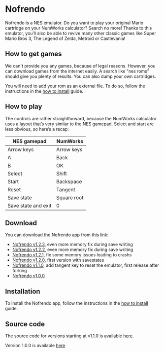 # Nofrendo

Nofrendo is a NES emulator. Do you want to play your original Mario cartridge on
your NumWorks calculator? Search no more! Thanks to this emulator, you’ll also
be able to revive many other classic games like Super Mario Bros 3, The Legend
of Zelda, Metroid or Castlevania!

## How to get games

We can't provide you any games, because of legal reasons. However, you can
download games from the internet easily. A search like "nes roms" should
give you plenty of results. You can also dump your own cartridges.

You will need to add your rom as an external file. To do so, follow the
instructions in the [how to install](../help/how-to-install.md) guide.

## How to play

The controls are rather straightforward, because the NumWorks calculator uses a
layout that’s very similar to the NES gamepad. Select and start are less
obvious, so here’s a recap:

| NES gamepad         | NumWorks    |
| ------------------- | ----------- |
| Arrow keys          | Arrow keys  |
| A                   | Back        |
| B                   | OK          |
| Select              | Shift       |
| Start               | Backspace   |
| Reset               | Tangent     |
| Save state          | Square root |
| Save state and exit | 0           |

## Download

You can download the Nofrendo app from this link:

- [Nofrendo v1.2.3](https://yaya-cout.github.io/Nwagyu/assets/apps/nofrendo-1.2.3.nwa), even more memory fix during save writing
- [Nofrendo v1.2.2](https://yaya-cout.github.io/Nwagyu/assets/apps/nofrendo-1.2.2.nwa), even more memory fix during save writing
- [Nofrendo v1.2.1](https://yaya-cout.github.io/Nwagyu/assets/apps/nofrendo-1.2.1.nwa), fix some memory issues leading to crashs
- [Nofrendo v1.2.0](https://yaya-cout.github.io/Nwagyu/assets/apps/nofrendo-1.2.0.nwa), first version with savestates
- [Nofrendo v1.1.0](https://yaya-cout.github.io/Nwagyu/assets/apps/nofrendo-1.1.0.nwa), add tangent key to reset the emulator, first release after forking
- [Nofrendo v1.0.0](https://yaya-cout.github.io/Nwagyu/assets/apps/nofrendo-1.0.0.nwa)

## Installation

To install the Nofrendo app, follow the instructions in the
[how to install](../help/how-to-install.md) guide.

## Source code

The source code for versions starting at v1.1.0 is available
[here](https://codeberg.org/Yaya-Cout/nofrendo).

Version 1.0.0 is available [here](https://github.com/nwagyu/nofrendo)
